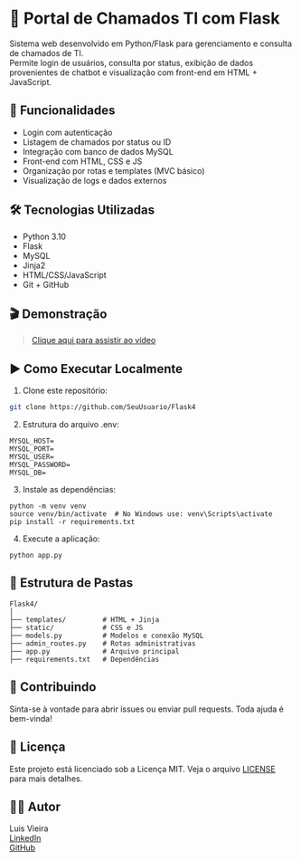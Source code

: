 # 📌 Portal de Chamados TI com Flask

Sistema web desenvolvido em Python/Flask para gerenciamento e consulta de chamados de TI.  
Permite login de usuários, consulta por status, exibição de dados provenientes de chatbot e visualização com front-end em HTML + JavaScript.

## 🚀 Funcionalidades
- Login com autenticação
- Listagem de chamados por status ou ID
- Integração com banco de dados MySQL
- Front-end com HTML, CSS e JS
- Organização por rotas e templates (MVC básico)
- Visualização de logs e dados externos

## 🛠️ Tecnologias Utilizadas
- Python 3.10
- Flask
- MySQL
- Jinja2
- HTML/CSS/JavaScript
- Git + GitHub

## 🎬 Demonstração
> [Clique aqui para assistir ao vídeo](https://youtu.be/bKYaTZFu1cM)  

## ▶️ Como Executar Localmente

1. Clone este repositório:
```bash
git clone https://github.com/SeuUsuario/Flask4
```

2. Estrutura do arquivo .env:

```
MYSQL_HOST=
MYSQL_PORT=
MYSQL_USER=
MYSQL_PASSWORD=
MYSQL_DB=
```
3. Instale as dependências:

```
python -m venv venv
source venv/bin/activate  # No Windows use: venv\Scripts\activate
pip install -r requirements.txt
```

4. Execute a aplicação:

```
python app.py
```

## 📂 Estrutura de Pastas

```
Flask4/
│
├── templates/         # HTML + Jinja
├── static/            # CSS e JS
├── models.py          # Modelos e conexão MySQL
├── admin_routes.py    # Rotas administrativas
├── app.py             # Arquivo principal
├── requirements.txt   # Dependências
```

## 🤝 Contribuindo

Sinta-se à vontade para abrir issues ou enviar pull requests. Toda ajuda é bem-vinda!

## 📄 Licença

Este projeto está licenciado sob a Licença MIT. Veja o arquivo [LICENSE](LICENSE) para mais detalhes.

## 👨‍💻 Autor
Luis Vieira  
[LinkedIn](https://www.linkedin.com/in/luisfelipevv/)  
[GitHub](https://github.com/StyrkDev)
